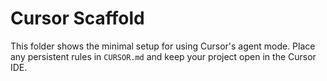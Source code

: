 # Cursor Scaffold

This folder shows the minimal setup for using Cursor's agent mode. Place any persistent rules in `CURSOR.md` and keep your project open in the Cursor IDE.
